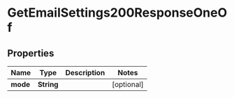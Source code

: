 

# GetEmailSettings200ResponseOneOf


## Properties

| Name | Type | Description | Notes |
|------------ | ------------- | ------------- | -------------|
|**mode** | **String** |  |  [optional] |



